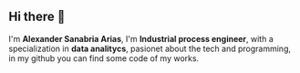  ## Hi there 👋
 I'm **Alexander Sanabria Arias**, I'm **Industrial process engineer**, with a specialization in **data analitycs**, pasionet about the tech and programming, in my github you can find some code of my works.

<!--
**alexsanabria/alexsanabria** is a ✨ _special_ ✨ repository because its `README.md` (this file) appears on your GitHub profile.

Here are some ideas to get you started:

- 🔭 I’m currently working on ...
- 🌱 I’m currently learning ...
- 👯 I’m looking to collaborate on ...
- 🤔 I’m looking for help with ...
- 💬 Ask me about ...
- 📫 How to reach me: ...
- 😄 Pronouns: ...
- ⚡ Fun fact: ...
-->

